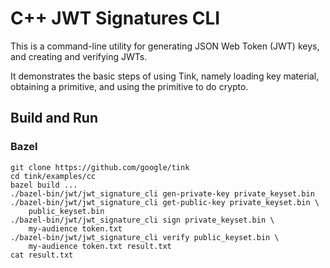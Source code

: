 # C++ JWT Signatures CLI

This is a command-line utility for generating JSON Web Token (JWT) keys, and
creating and verifying JWTs.

It demonstrates the basic steps of using Tink, namely loading key material,
obtaining a primitive, and using the primitive to do crypto.

## Build and Run

### Bazel

```shell
git clone https://github.com/google/tink
cd tink/examples/cc
bazel build ...
./bazel-bin/jwt/jwt_signature_cli gen-private-key private_keyset.bin
./bazel-bin/jwt/jwt_signature_cli get-public-key private_keyset.bin \
    public_keyset.bin
./bazel-bin/jwt/jwt_signature_cli sign private_keyset.bin \
    my-audience token.txt
./bazel-bin/jwt/jwt_signature_cli verify public_keyset.bin \
    my-audience token.txt result.txt
cat result.txt
```
